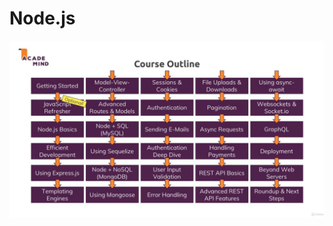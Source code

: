 # Node.js
![alt text](https://github.com/ANgajasinghe/Node.js/blob/master/Course%20Outline.jpg?raw=true)
